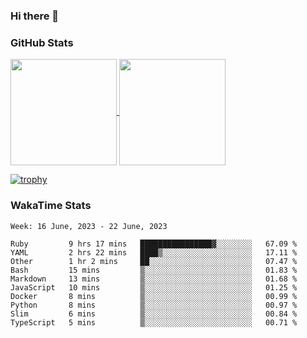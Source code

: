 ### Hi there 👋

### GitHub Stats

<a href="https://github.com/anuraghazra/github-readme-stats">
  <img align="center" height="170px" src="https://github-readme-stats.vercel.app/api/top-langs/?username=tksfjt1024&layout=compact&count_private=true&show_icons=true&show_icons=true&theme=graywhite" />
</a>
<a href="https://github.com/anuraghazra/github-readme-stats">
  <img align="center" height="170px" src="https://github-readme-stats.vercel.app/api?username=tksfjt1024&count_private=true&show_icons=true&show_icons=true&theme=graywhite" />
</a>

[![trophy](https://github-profile-trophy.vercel.app/?username=tksfjt1024)](https://github.com/ryo-ma/github-profile-trophy)

### WakaTime Stats

<!--START_SECTION:waka-->
```text
Week: 16 June, 2023 - 22 June, 2023

Ruby         9 hrs 17 mins   ████████████████▓░░░░░░░░   67.09 % 
YAML         2 hrs 22 mins   ████▒░░░░░░░░░░░░░░░░░░░░   17.11 % 
Other        1 hr 2 mins     ██░░░░░░░░░░░░░░░░░░░░░░░   07.47 % 
Bash         15 mins         ▒░░░░░░░░░░░░░░░░░░░░░░░░   01.83 % 
Markdown     13 mins         ▒░░░░░░░░░░░░░░░░░░░░░░░░   01.68 % 
JavaScript   10 mins         ▒░░░░░░░░░░░░░░░░░░░░░░░░   01.25 % 
Docker       8 mins          ▒░░░░░░░░░░░░░░░░░░░░░░░░   00.99 % 
Python       8 mins          ▒░░░░░░░░░░░░░░░░░░░░░░░░   00.97 % 
Slim         6 mins          ▒░░░░░░░░░░░░░░░░░░░░░░░░   00.84 % 
TypeScript   5 mins          ▒░░░░░░░░░░░░░░░░░░░░░░░░   00.71 % 
```
<!--END_SECTION:waka-->
